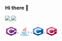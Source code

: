 ### Hi there 👋

 <div>
  <a href="https://github.com/diegolrs">
  <img height="180em" src="https://github-readme-stats.vercel.app/api?username=diegolrs&show_icons=true&theme=dracula&include_all_commits=yes&count_private=true&hide=dart"/>
  <img height="180em" src="https://github-readme-stats.vercel.app/api/top-langs/?username=diegolrs&layout=compact&langs_count=7&theme=dracula&hide=dart"/>
</div>
 
<div style="display: inline_block"><br>
  <img align="center" alt="C#" height="30" width="40" src="https://raw.githubusercontent.com/devicons/devicon/master/icons/csharp/csharp-original.svg">
  <img align="center" alt="Java" height="30" width="40" src="https://raw.githubusercontent.com/devicons/devicon/master/icons/java/java-original.svg">
  <img align="center" alt="C" height="30" width="40" src="https://raw.githubusercontent.com/devicons/devicon/master/icons/c/c-original.svg">
  <img align="center" alt="C++" height="30" width="40" src="https://raw.githubusercontent.com/devicons/devicon/master/icons/cplusplus/cplusplus-original.svg">
</div>

<!--
**diegolrs/diegolrs** is a ✨ _special_ ✨ repository because its `README.md` (this file) appears on your GitHub profile.

Here are some ideas to get you started:

- 🔭 I’m currently working on ...
- 🌱 I’m currently learning ...
- 👯 I’m looking to collaborate on ...
- 🤔 I’m looking for help with ...
- 💬 Ask me about ...
- 📫 How to reach me: ...
- 😄 Pronouns: ...
- ⚡ Fun fact: ...
-->
